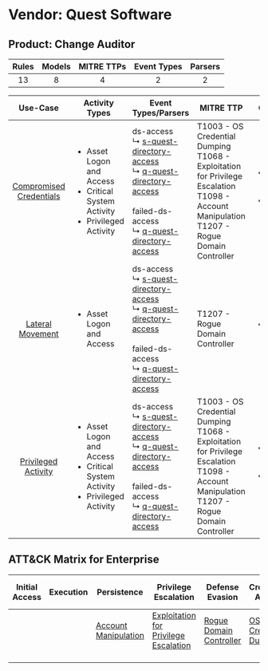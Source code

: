 Vendor: Quest Software
======================
Product: Change Auditor
-----------------------
| Rules | Models | MITRE TTPs | Event Types | Parsers |
|:-----:|:------:|:----------:|:-----------:|:-------:|
|  13   |   8    |     4      |      2      |    2    |

|                                  Use-Case                                  | Activity Types                                                                                        | Event Types/Parsers                                                                                                                                                                                                                                                                                 | MITRE TTP                                                                                                                                             | Content                                                                                                                           |
|:--------------------------------------------------------------------------:| ----------------------------------------------------------------------------------------------------- | --------------------------------------------------------------------------------------------------------------------------------------------------------------------------------------------------------------------------------------------------------------------------------------------------- | ----------------------------------------------------------------------------------------------------------------------------------------------------- | --------------------------------------------------------------------------------------------------------------------------------- |
| [Compromised Credentials](../../../UseCases/uc_compromised_credentials.md) | <ul><li>Asset Logon and Access</li><li>Critical System Activity</li><li>Privileged Activity</li></ul> |  ds-access<br> ↳ [s-quest-directory-access](Parsers/parserContent_s-quest-directory-access.md)<br> ↳ [q-quest-directory-access](Parsers/parserContent_q-quest-directory-access.md)<br><br> failed-ds-access<br> ↳ [q-quest-directory-access](Parsers/parserContent_q-quest-directory-access.md)<br> | T1003 - OS Credential Dumping<br>T1068 - Exploitation for Privilege Escalation<br>T1098 - Account Manipulation<br>T1207 - Rogue Domain Controller<br> | [<ul><li>12 Rules</li></ul><ul><li>8 Models</li></ul>](Rules_Models/r_m_quest_software_change_auditor_Compromised_Credentials.md) |
|        [Lateral Movement](../../../UseCases/uc_lateral_movement.md)        | <ul><li>Asset Logon and Access</li></ul>                                                              |  ds-access<br> ↳ [s-quest-directory-access](Parsers/parserContent_s-quest-directory-access.md)<br> ↳ [q-quest-directory-access](Parsers/parserContent_q-quest-directory-access.md)<br><br> failed-ds-access<br> ↳ [q-quest-directory-access](Parsers/parserContent_q-quest-directory-access.md)<br> | T1207 - Rogue Domain Controller<br>                                                                                                                   | [<ul><li>1 Rules</li></ul>](Rules_Models/r_m_quest_software_change_auditor_Lateral_Movement.md)                                   |
|     [Privileged Activity](../../../UseCases/uc_privileged_activity.md)     | <ul><li>Asset Logon and Access</li><li>Critical System Activity</li><li>Privileged Activity</li></ul> |  ds-access<br> ↳ [s-quest-directory-access](Parsers/parserContent_s-quest-directory-access.md)<br> ↳ [q-quest-directory-access](Parsers/parserContent_q-quest-directory-access.md)<br><br> failed-ds-access<br> ↳ [q-quest-directory-access](Parsers/parserContent_q-quest-directory-access.md)<br> | T1003 - OS Credential Dumping<br>T1068 - Exploitation for Privilege Escalation<br>T1098 - Account Manipulation<br>T1207 - Rogue Domain Controller<br> | [<ul><li>13 Rules</li></ul><ul><li>8 Models</li></ul>](Rules_Models/r_m_quest_software_change_auditor_Privileged_Activity.md)     |

ATT&CK Matrix for Enterprise
----------------------------
| Initial Access | Execution | Persistence                                                               | Privilege Escalation                                                                       | Defense Evasion                                                              | Credential Access                                                          | Discovery | Lateral Movement | Collection | Command and Control | Exfiltration | Impact |
| -------------- | --------- | ------------------------------------------------------------------------- | ------------------------------------------------------------------------------------------ | ---------------------------------------------------------------------------- | -------------------------------------------------------------------------- | --------- | ---------------- | ---------- | ------------------- | ------------ | ------ |
|                |           | [Account Manipulation](https://attack.mitre.org/techniques/T1098)<br><br> | [Exploitation for Privilege Escalation](https://attack.mitre.org/techniques/T1068)<br><br> | [Rogue Domain Controller](https://attack.mitre.org/techniques/T1207)<br><br> | [OS Credential Dumping](https://attack.mitre.org/techniques/T1003)<br><br> |           |                  |            |                     |              |        |